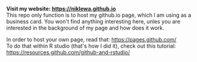 **Visit my website: https://niklewa.github.io**   
This repo only function is to host my github.io page, which I am using as a business card. You won't find anything interesting here, unles you are interested in the background of my page and how does it work.     

In order to host your own page, read that: https://pages.github.com/    
To do that within R studio (that's how I did it), check out this tutorial: https://resources.github.com/github-and-rstudio/
